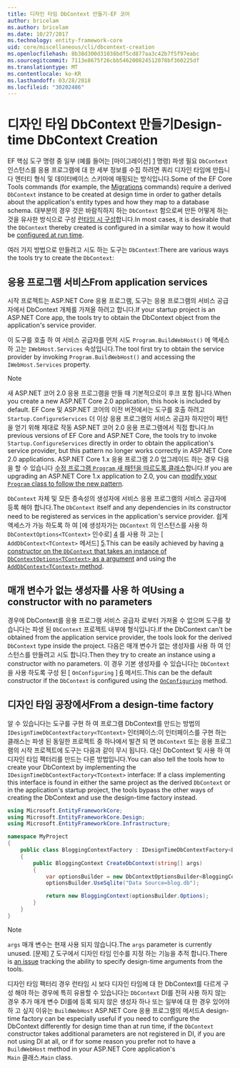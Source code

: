 ```yaml
---
title: 디자인 타임 DbContext 만들기-EF 코어
author: bricelam
ms.author: bricelam
ms.date: 10/27/2017
ms.technology: entity-framework-core
uid: core/miscellaneous/cli/dbcontext-creation
ms.openlocfilehash: 8b38d300d31038bdf5cd877aa3c42b7f5f97eabc
ms.sourcegitcommit: 7113e8675f26cbb546200824512078bf360225df
ms.translationtype: MT
ms.contentlocale: ko-KR
ms.lasthandoff: 03/28/2018
ms.locfileid: "30202486"
---
```

<a name="design-time-dbcontext-creation"></a><span data-ttu-id="5f4cf-102">디자인 타임 DbContext 만들기</span><span class="sxs-lookup"><span data-stu-id="5f4cf-102">Design-time DbContext Creation</span></span>
==============================
<span data-ttu-id="5f4cf-103">EF 핵심 도구 명령 중 일부 (예를 들어는 [마이그레이션] [ 1] 명령) 파생 필요 `DbContext` 인스턴스를 응용 프로그램에 대 한 세부 정보를 수집 하려면 쿼리 디자인 타임에 만듭니다 엔터티 형식 및 데이터베이스 스키마에 매핑되는 방식입니다.</span><span class="sxs-lookup"><span data-stu-id="5f4cf-103">Some of the EF Core Tools commands (for example, the [Migrations][1] commands) require a derived `DbContext` instance to be created at design time in order to gather details about the application's entity types and how they map to a database schema.</span></span> <span data-ttu-id="5f4cf-104">대부분의 경우 것은 바람직하지 하는 `DbContext` 함으로써 만든 어떻게 하는 것을 유사한 방식으로 구성 [런타임 시 구성][2]합니다.</span><span class="sxs-lookup"><span data-stu-id="5f4cf-104">In most cases, it is desirable that the `DbContext` thereby created is configured in a similar way to how it would be [configured at run time][2].</span></span>

<span data-ttu-id="5f4cf-105">여러 가지 방법으로 만들려고 시도 하는 도구는 `DbContext`:</span><span class="sxs-lookup"><span data-stu-id="5f4cf-105">There are various ways the tools try to create the `DbContext`:</span></span>

<a name="from-application-services"></a><span data-ttu-id="5f4cf-106">응용 프로그램 서비스</span><span class="sxs-lookup"><span data-stu-id="5f4cf-106">From application services</span></span>
-------------------------
<span data-ttu-id="5f4cf-107">시작 프로젝트는 ASP.NET Core 응용 프로그램, 도구는 응용 프로그램의 서비스 공급자에서 DbContext 개체를 가져올 하려고 합니다.</span><span class="sxs-lookup"><span data-stu-id="5f4cf-107">If your startup project is an ASP.NET Core app, the tools try to obtain the DbContext object from the application's service provider.</span></span>

<span data-ttu-id="5f4cf-108">이 도구를 호출 하 여 서비스 공급자를 먼저 시도 `Program.BuildWebHost()` 에 액세스 하 고는 `IWebHost.Services` 속성입니다.</span><span class="sxs-lookup"><span data-stu-id="5f4cf-108">The tool first try to obtain the service provider by invoking `Program.BuildWebHost()` and accessing the `IWebHost.Services` property.</span></span>

> [!NOTE]
> <span data-ttu-id="5f4cf-109">새 ASP.NET 코어 2.0 응용 프로그램을 만들 때 기본적으로이 후크 포함 됩니다.</span><span class="sxs-lookup"><span data-stu-id="5f4cf-109">When you create a new ASP.NET Core 2.0 application, this hook is included by default.</span></span> <span data-ttu-id="5f4cf-110">EF Core 및 ASP.NET 코어의 이전 버전에서는 도구를 호출 하려고 `Startup.ConfigureServices` 더 이상 응용 프로그램의 서비스 공급자 하지만이 패턴을 얻기 위해 제대로 작동 ASP.NET 코어 2.0 응용 프로그램에서 직접 합니다.</span><span class="sxs-lookup"><span data-stu-id="5f4cf-110">In previous versions of EF Core and ASP.NET Core, the tools try to invoke `Startup.ConfigureServices` directly in order to obtain the application's service provider, but this pattern no longer works correctly in ASP.NET Core 2.0 applications.</span></span> <span data-ttu-id="5f4cf-111">ASP.NET Core 1.x 응용 프로그램 2.0 업그레이드 하는 경우 다음을 할 수 있습니다 [수정 프로그램 `Program` 새 패턴을 따르도록 클래스][3]합니다.</span><span class="sxs-lookup"><span data-stu-id="5f4cf-111">If you are upgrading an ASP.NET Core 1.x application to 2.0, you can [modify your `Program` class to follow the new pattern][3].</span></span>

<span data-ttu-id="5f4cf-112">`DbContext` 자체 및 모든 종속성의 생성자에 서비스 응용 프로그램의 서비스 공급자에 등록 해야 합니다.</span><span class="sxs-lookup"><span data-stu-id="5f4cf-112">The `DbContext` itself and any dependencies in its constructor need to be registered as services in the application's service provider.</span></span> <span data-ttu-id="5f4cf-113">쉽게 액세스가 가능 하도록 하 여 [에 생성자가는 `DbContext` 의 인스턴스를 사용 하 `DbContextOptions<TContext>` 인수로] [ 4] 를 사용 하 고는 [ `AddDbContext<TContext>` 메서드] [5].</span><span class="sxs-lookup"><span data-stu-id="5f4cf-113">This can be easily achieved by having [a constructor on the `DbContext` that takes an instance of `DbContextOptions<TContext>` as a argument][4] and using the [`AddDbContext<TContext>` method][5].</span></span>

<a name="using-a-constructor-with-no-parameters"></a><span data-ttu-id="5f4cf-114">매개 변수가 없는 생성자를 사용 하 여</span><span class="sxs-lookup"><span data-stu-id="5f4cf-114">Using a constructor with no parameters</span></span>
--------------------------------------
<span data-ttu-id="5f4cf-115">경우에 DbContext를 응용 프로그램 서비스 공급자 로부터 가져올 수 없으며 도구를 찾습니다는 파생 된 `DbContext` 프로젝트 내부에 형식입니다.</span><span class="sxs-lookup"><span data-stu-id="5f4cf-115">If the DbContext can't be obtained from the application service provider, the tools look for the derived `DbContext` type inside the project.</span></span> <span data-ttu-id="5f4cf-116">다음은 매개 변수가 없는 생성자를 사용 하 여 인스턴스를 만들려고 시도 합니다.</span><span class="sxs-lookup"><span data-stu-id="5f4cf-116">Then they try to create an instance using a constructor with no parameters.</span></span> <span data-ttu-id="5f4cf-117">이 경우 기본 생성자를 수 있습니다는 `DbContext` 을 사용 하도록 구성 된 [ `OnConfiguring` ] [ 6] 메서드.</span><span class="sxs-lookup"><span data-stu-id="5f4cf-117">This can be the default constructor if the `DbContext` is configured using the [`OnConfiguring`][6] method.</span></span>

<a name="from-a-design-time-factory"></a><span data-ttu-id="5f4cf-118">디자인 타임 공장에서</span><span class="sxs-lookup"><span data-stu-id="5f4cf-118">From a design-time factory</span></span>
--------------------------
<span data-ttu-id="5f4cf-119">알 수 있습니다는 도구를 구현 하 여 프로그램 DbContext를 만드는 방법의 `IDesignTimeDbContextFactory<TContext>` 인터페이스:이 인터페이스를 구현 하는 클래스는 파생 된 동일한 프로젝트 중 하나에서 발견 되 면 `DbContext` 또는 응용 프로그램의 시작 프로젝트에 도구는 다음과 같이 무시 됩니다. 대신 DbContext 및 사용 하 여 디자인 타임 팩터리를 만드는 다른 방법입니다.</span><span class="sxs-lookup"><span data-stu-id="5f4cf-119">You can also tell the tools how to create your DbContext by implementing the `IDesignTimeDbContextFactory<TContext>` interface: If a class implementing this interface is found in either the same project as the derived `DbContext` or in the application's startup project, the tools bypass the other ways of creating the DbContext and use the design-time factory instead.</span></span>

``` csharp
using Microsoft.EntityFrameworkCore;
using Microsoft.EntityFrameworkCore.Design;
using Microsoft.EntityFrameworkCore.Infrastructure;

namespace MyProject
{
    public class BloggingContextFactory : IDesignTimeDbContextFactory<BloggingContext>
    {
        public BloggingContext CreateDbContext(string[] args)
        {
            var optionsBuilder = new DbContextOptionsBuilder<BloggingContext>();
            optionsBuilder.UseSqlite("Data Source=blog.db");

            return new BloggingContext(optionsBuilder.Options);
        }
    }
}
```

> [!NOTE]
> <span data-ttu-id="5f4cf-120">`args` 매개 변수는 현재 사용 되지 않습니다.</span><span class="sxs-lookup"><span data-stu-id="5f4cf-120">The `args` parameter is currently unused.</span></span> <span data-ttu-id="5f4cf-121">[문제] [ 7] 도구에서 디자인 타임 인수를 지정 하는 기능을 추적 합니다.</span><span class="sxs-lookup"><span data-stu-id="5f4cf-121">There is [an issue][7] tracking the ability to specify design-time arguments from the tools.</span></span>

<span data-ttu-id="5f4cf-122">디자인 타임 팩터리 경우 런타임 시 보다 디자인 타임에 대 한 DbContext를 다르게 구성 해야 하는 경우에 특히 유용할 수 있습니다는 `DbContext` DI를 전혀 사용 하지 않는 경우 추가 매개 변수 DI를에 등록 되지 않은 생성자 하나 또는 일부에 대 한 경우 있어야 하 고 싶지 이유는 `BuildWebHost` ASP.NET Core 응용 프로그램의 메서드</span><span class="sxs-lookup"><span data-stu-id="5f4cf-122">A design-time factory can be especially useful if you need to configure the DbContext differently for design time than at run time, if the `DbContext` constructor takes additional parameters are not registered in DI, if you are not using DI at all, or if for some reason you prefer not to have a `BuildWebHost` method in your ASP.NET Core application's</span></span>  
<span data-ttu-id="5f4cf-123">`Main` 클래스.</span><span class="sxs-lookup"><span data-stu-id="5f4cf-123">`Main` class.</span></span>

  [1]: xref:core/managing-schemas/migrations/index
  [2]: xref:core/miscellaneous/configuring-dbcontext
  [3]: https://docs.microsoft.com/aspnet/core/migration/1x-to-2x/#update-main-method-in-programcs
  [4]: xref:core/miscellaneous/configuring-dbcontext#constructor-argument
  [5]: xref:core/miscellaneous/configuring-dbcontext#using-dbcontext-with-dependency-injection
  [6]: xref:core/miscellaneous/configuring-dbcontext#onconfiguring
  [7]: https://github.com/aspnet/EntityFrameworkCore/issues/8332
